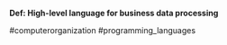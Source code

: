 **Def: High-level language for business data processing**

#computerorganization #programming_languages
